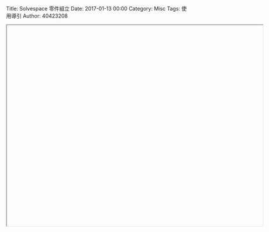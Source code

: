 Title: Solvespace 零件組立
Date: 2017-01-13 00:00
Category: Misc
Tags: 使用導引
Author: 40423208

<iframe src="Y:/tmp/111222/w13/w13.html" width="700" height="550"></iframe>


